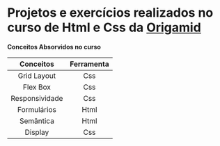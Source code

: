 
# Projetos e exercícios realizados no curso de Html e Css da [Origamid](https://www.origamid.com/curso/html-e-css-para-iniciantes/)
**Conceitos Absorvidos no curso**

Conceitos   | Ferramenta
:---------: | :------:
Grid Layout | Css
Flex Box | Css
Responsividade | Css
Formulários | Html
Semântica | Html
Display | Css
